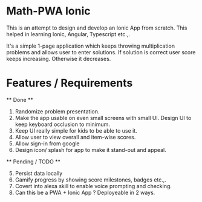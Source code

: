 # Math-PWA Ionic

This is an attempt to design and develop an Ionic App from scratch. This helped in learning Ionic, Angular, Typescript etc.,.

It's a simple 1-page application which keeps throwing multiplication problems and allows user to enter solutions. If solution is correct user score keeps increasing. Otherwise it decreases.

# Features / Requirements

** Done **
1. Randomize problem presentation.
2. Make the app usable on even small screens with small UI. Design UI to keep keyboard occlusion to minimum.
3. Keep UI really simple for kids to be able to use it.
4. Allow user to view overall and item-wise scores.
6. Allow sign-in from google
7. Design icon/ splash for app to make it stand-out and appeal.

** Pending / TODO **

5. Persist data locally
6. Gamify progress by showing score milestones, badges etc.,.
7. Covert into alexa skill to enable voice prompting and checking.
3. Can this be a PWA + Ionic App ? Deployeable in 2 ways.
